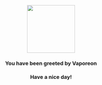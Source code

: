 <p align="center">
    <img src="https://raw.githubusercontent.com/PokeAPI/sprites/master/sprites/pokemon/134.png" width="150" height="150">
</p>
<h3 align="center">You have been greeted by  <b>Vaporeon</b></h3>
<h3 align="center">Have a nice day!</h3>

